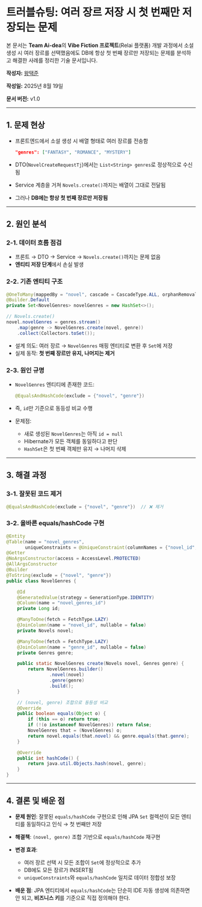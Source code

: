 # 트러블슈팅: 여러 장르 저장 시 첫 번째만 저장되는 문제

본 문서는 **Team Ai-dea**의 **Vibe Fiction 프로젝트**(Relai 플랫폼) 개발 과정에서 소설 생성 시 여러 장르를 선택했음에도 DB에 항상 첫 번째 장르만 저장되는 문제를 분석하고 해결한 사례를 정리한 기술 문서입니다.

**작성자:** [왕택준](https://github.com/TJK98)

**작성일:** 2025년 8월 19일

**문서 버전:** v1.0

---

## 1. 문제 현상

* 프론트엔드에서 소설 생성 시 배열 형태로 여러 장르를 전송함

  ```json
  "genres": ["FANTASY", "ROMANCE", "MYSTERY"]
  ```
* DTO(`NovelCreateRequestTj`)에서는 `List<String> genres`로 정상적으로 수신됨
* Service 계층을 거쳐 `Novels.create()`까지는 배열이 그대로 전달됨
* 그러나 **DB에는 항상 첫 번째 장르만 저장됨**

---

## 2. 원인 분석

### 2-1. 데이터 흐름 점검

* 프론트 → DTO → Service → `Novels.create()`까지는 문제 없음
* **엔티티 저장 단계**에서 손실 발생

### 2-2. 기존 엔티티 구조

```java
@OneToMany(mappedBy = "novel", cascade = CascadeType.ALL, orphanRemoval = true)
@Builder.Default
private Set<NovelGenres> novelGenres = new HashSet<>();

// Novels.create()
novel.novelGenres = genres.stream()
    .map(genre -> NovelGenres.create(novel, genre))
    .collect(Collectors.toSet());
```

* 설계 의도: 여러 장르 → `NovelGenres` 매핑 엔티티로 변환 후 `Set`에 저장
* 실제 동작: **첫 번째 장르만 유지, 나머지는 제거**

### 2-3. 원인 규명

* `NovelGenres` 엔티티에 존재한 코드:

  ```java
  @EqualsAndHashCode(exclude = {"novel", "genre"})
  ```
* 즉, `id`만 기준으로 동등성 비교 수행
* 문제점:

  * 새로 생성된 `NovelGenres`는 아직 `id = null`
  * Hibernate가 모든 객체를 동일하다고 판단
  * `HashSet`은 첫 번째 객체만 유지 → 나머지 삭제

---

## 3. 해결 과정

### 3-1. 잘못된 코드 제거

```java
@EqualsAndHashCode(exclude = {"novel", "genre"})  // ❌ 제거
```

### 3-2. 올바른 equals/hashCode 구현

```java
@Entity
@Table(name = "novel_genres",
       uniqueConstraints = @UniqueConstraint(columnNames = {"novel_id", "genre_id"}))
@Getter
@NoArgsConstructor(access = AccessLevel.PROTECTED)
@AllArgsConstructor
@Builder
@ToString(exclude = {"novel", "genre"})
public class NovelGenres {

    @Id
    @GeneratedValue(strategy = GenerationType.IDENTITY)
    @Column(name = "novel_genres_id")
    private Long id;

    @ManyToOne(fetch = FetchType.LAZY)
    @JoinColumn(name = "novel_id", nullable = false)
    private Novels novel;

    @ManyToOne(fetch = FetchType.LAZY)
    @JoinColumn(name = "genre_id", nullable = false)
    private Genres genre;

    public static NovelGenres create(Novels novel, Genres genre) {
        return NovelGenres.builder()
                .novel(novel)
                .genre(genre)
                .build();
    }

    // (novel, genre) 조합으로 동등성 비교
    @Override
    public boolean equals(Object o) {
        if (this == o) return true;
        if (!(o instanceof NovelGenres)) return false;
        NovelGenres that = (NovelGenres) o;
        return novel.equals(that.novel) && genre.equals(that.genre);
    }

    @Override
    public int hashCode() {
        return java.util.Objects.hash(novel, genre);
    }
}
```

---

## 4. 결론 및 배운 점

* **문제 원인**: 잘못된 `equals/hashCode` 구현으로 인해 JPA `Set` 컬렉션이 모든 엔티티를 동일하다고 인식 → 첫 번째만 저장
* **해결책**: `(novel, genre)` 조합 기반으로 `equals/hashCode` 재구현
* **변경 효과**:

  * 여러 장르 선택 시 모든 조합이 `Set`에 정상적으로 추가
  * DB에도 모든 장르가 INSERT됨
  * `uniqueConstraints`와 `equals/hashCode` 일치로 데이터 정합성 보장
* **배운 점**: JPA 엔티티에서 `equals/hashCode`는 단순히 IDE 자동 생성에 의존하면 안 되고, **비즈니스 키**를 기준으로 직접 정의해야 한다.
